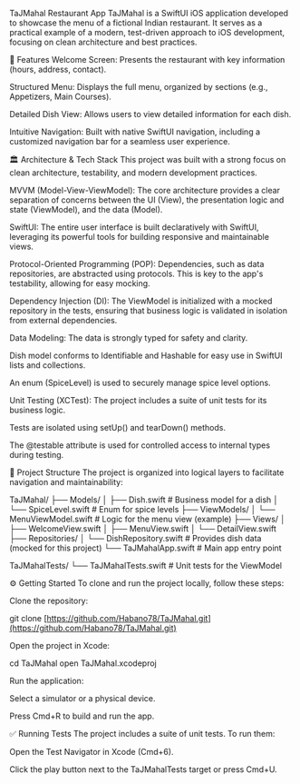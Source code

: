 TaJMahal Restaurant App
TaJMahal is a SwiftUI iOS application developed to showcase the menu of a fictional Indian restaurant. It serves as a practical example of a modern, test-driven approach to iOS development, focusing on clean architecture and best practices.

🚀 Features
Welcome Screen: Presents the restaurant with key information (hours, address, contact).

Structured Menu: Displays the full menu, organized by sections (e.g., Appetizers, Main Courses).

Detailed Dish View: Allows users to view detailed information for each dish.

Intuitive Navigation: Built with native SwiftUI navigation, including a customized navigation bar for a seamless user experience.

🏛️ Architecture & Tech Stack
This project was built with a strong focus on clean architecture, testability, and modern development practices.

MVVM (Model-View-ViewModel): The core architecture provides a clear separation of concerns between the UI (View), the presentation logic and state (ViewModel), and the data (Model).

SwiftUI: The entire user interface is built declaratively with SwiftUI, leveraging its powerful tools for building responsive and maintainable views.

Protocol-Oriented Programming (POP): Dependencies, such as data repositories, are abstracted using protocols. This is key to the app's testability, allowing for easy mocking.

Dependency Injection (DI): The ViewModel is initialized with a mocked repository in the tests, ensuring that business logic is validated in isolation from external dependencies.

Data Modeling: The data is strongly typed for safety and clarity.

Dish model conforms to Identifiable and Hashable for easy use in SwiftUI lists and collections.

An enum (SpiceLevel) is used to securely manage spice level options.

Unit Testing (XCTest): The project includes a suite of unit tests for its business logic.

Tests are isolated using setUp() and tearDown() methods.

The @testable attribute is used for controlled access to internal types during testing.

📂 Project Structure
The project is organized into logical layers to facilitate navigation and maintainability:

TaJMahal/
├── Models/
│   ├── Dish.swift          # Business model for a dish
│   └── SpiceLevel.swift    # Enum for spice levels
├── ViewModels/
│   └── MenuViewModel.swift # Logic for the menu view (example)
├── Views/
│   ├── WelcomeView.swift
│   ├── MenuView.swift
│   └── DetailView.swift
├── Repositories/
│   └── DishRepository.swift # Provides dish data (mocked for this project)
└── TaJMahalApp.swift       # Main app entry point

TaJMahalTests/
└── TaJMahalTests.swift     # Unit tests for the ViewModel

⚙️ Getting Started
To clone and run the project locally, follow these steps:

Clone the repository:

git clone [https://github.com/Habano78/TaJMahal.git](https://github.com/Habano78/TaJMahal.git)

Open the project in Xcode:

cd TaJMahal
open TaJMahal.xcodeproj

Run the application:

Select a simulator or a physical device.

Press Cmd+R to build and run the app.

✅ Running Tests
The project includes a suite of unit tests. To run them:

Open the Test Navigator in Xcode (Cmd+6).

Click the play button next to the TaJMahalTests target or press Cmd+U.
